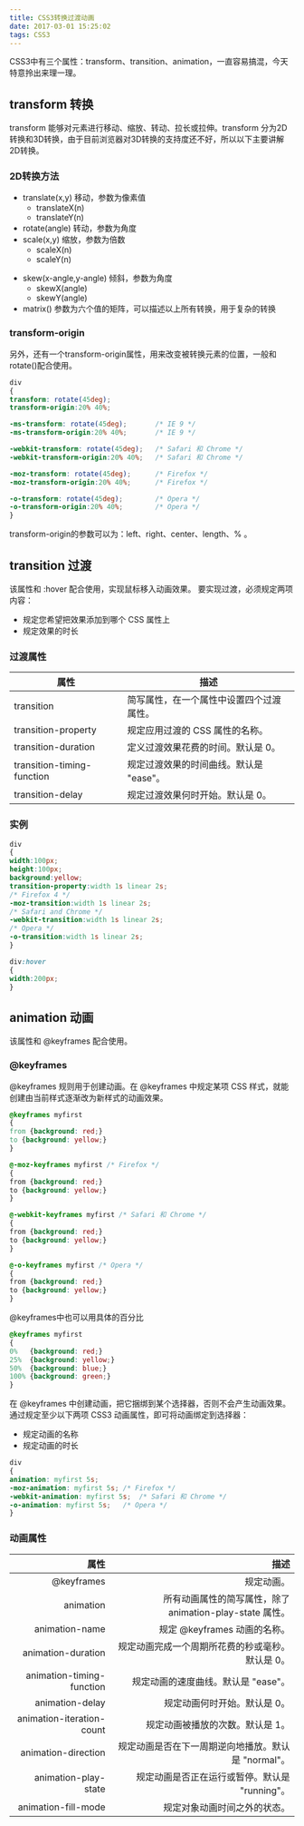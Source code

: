 ```yaml
---
title: CSS3转换过渡动画
date: 2017-03-01 15:25:02
tags: CSS3
---
```

CSS3中有三个属性：transform、transition、animation，一直容易搞混，今天特意拎出来理一理。
## transform 转换
transform 能够对元素进行移动、缩放、转动、拉长或拉伸。transform 分为2D转换和3D转换，由于目前浏览器对3D转换的支持度还不好，所以以下主要讲解2D转换。

### 2D转换方法
* translate(x,y) 移动，参数为像素值 
	* translateX(n)
	* translateY(n)
* rotate(angle) 转动，参数为角度
* scale(x,y) 缩放，参数为倍数
	* scaleX(n)
	* scaleY(n)
<!-- more -->
* skew(x-angle,y-angle) 倾斜，参数为角度
	* skewX(angle) 
	* skewY(angle) 
* matrix() 参数为六个值的矩阵，可以描述以上所有转换，用于复杂的转换

### transform-origin
另外，还有一个transform-origin属性，用来改变被转换元素的位置，一般和rotate()配合使用。
```css
div
{
transform: rotate(45deg);
transform-origin:20% 40%;

-ms-transform: rotate(45deg); 		/* IE 9 */
-ms-transform-origin:20% 40%; 		/* IE 9 */

-webkit-transform: rotate(45deg);	/* Safari 和 Chrome */
-webkit-transform-origin:20% 40%;	/* Safari 和 Chrome */

-moz-transform: rotate(45deg);		/* Firefox */
-moz-transform-origin:20% 40%;		/* Firefox */

-o-transform: rotate(45deg);		/* Opera */
-o-transform-origin:20% 40%;		/* Opera */
}
```
transform-origin的参数可以为：left、right、center、length、% 。

## transition 过渡
该属性和 :hover 配合使用，实现鼠标移入动画效果。
要实现过渡，必须规定两项内容：
* 规定您希望把效果添加到哪个 CSS 属性上
* 规定效果的时长

### 过渡属性

 属性                         | 描述                                    
 ---------------------------- | ----------------------------------------
 transition                   | 简写属性，在一个属性中设置四个过渡属性。
 transition-property          | 规定应用过渡的 CSS 属性的名称。         
 transition-duration          | 定义过渡效果花费的时间。默认是 0。        
 transition-timing-function   | 规定过渡效果的时间曲线。默认是 "ease"。   
 transition-delay             | 规定过渡效果何时开始。默认是 0。          

### 实例
```css
div
{
width:100px;
height:100px;
background:yellow;
transition-property:width 1s linear 2s;
/* Firefox 4 */
-moz-transition:width 1s linear 2s;
/* Safari and Chrome */
-webkit-transition:width 1s linear 2s;
/* Opera */
-o-transition:width 1s linear 2s;
}

div:hover
{
width:200px;
}
```

## animation 动画 
该属性和 @keyframes 配合使用。

### @keyframes
@keyframes 规则用于创建动画。在 @keyframes 中规定某项 CSS 样式，就能创建由当前样式逐渐改为新样式的动画效果。
```css
@keyframes myfirst
{
from {background: red;}
to {background: yellow;}
}

@-moz-keyframes myfirst /* Firefox */
{
from {background: red;}
to {background: yellow;}
}

@-webkit-keyframes myfirst /* Safari 和 Chrome */
{
from {background: red;}
to {background: yellow;}
}

@-o-keyframes myfirst /* Opera */
{
from {background: red;}
to {background: yellow;}
}
```
@keyframes中也可以用具体的百分比
```css
@keyframes myfirst
{
0%   {background: red;}
25%  {background: yellow;}
50%  {background: blue;}
100% {background: green;}
}
```
在 @keyframes 中创建动画，把它捆绑到某个选择器，否则不会产生动画效果。
通过规定至少以下两项 CSS3 动画属性，即可将动画绑定到选择器：
* 规定动画的名称
* 规定动画的时长
```css
div
{
animation: myfirst 5s;
-moz-animation: myfirst 5s;	/* Firefox */
-webkit-animation: myfirst 5s;	/* Safari 和 Chrome */
-o-animation: myfirst 5s;	/* Opera */
}
```

### 动画属性
| 属性                         | 描述                                         | 
| ----------------------------:| --------------------------------------------:| 
| @keyframes                | 规定动画。     | 
| animation         | 所有动画属性的简写属性，除了 animation-play-state 属性。     | 
| animation-name          | 规定 @keyframes 动画的名称。         |   
| animation-duration   | 	规定动画完成一个周期所花费的秒或毫秒。默认是 0。    |   
| animation-timing-function            | 规定动画的速度曲线。默认是 "ease"。             |   
| animation-delay            | 规定动画何时开始。默认是 0。           |   
| animation-iteration-count          | 规定动画被播放的次数。默认是 1。             |   
| animation-direction          | 	规定动画是否在下一周期逆向地播放。默认是 "normal"。    |  
| animation-play-state           | 	规定动画是否正在运行或暂停。默认是 "running"。          | 
| animation-fill-mode           | 规定对象动画时间之外的状态。           |   
